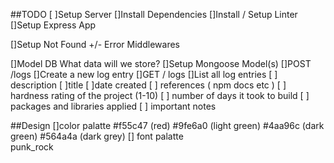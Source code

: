 ##TODO
 [ ]Setup Server
 []Install Dependencies
 []Install / Setup Linter
 []Setup Express App

 []Setup Not Found +/-  Error Middlewares

 []Model DB
    What data will we store?
 []Setup Mongoose Model(s)
 []POST /logs
 []Create a new log entry
 []GET / logs
 []List all log entries
    [ ] description 
    [ ]title
    [ ]date created
    [ ] references ( npm docs etc )
    [ ] hardness rating of the project (1-10)
    [ ] number of days it took to build 
    [ ] packages and libraries applied 
    [ ] important notes



##Design
[]color palatte
   #f55c47 (red)
   #9fe6a0 (light green)
   #4aa96c (dark green)
   #564a4a (dark grey)
[] font palatte   
   punk_rock